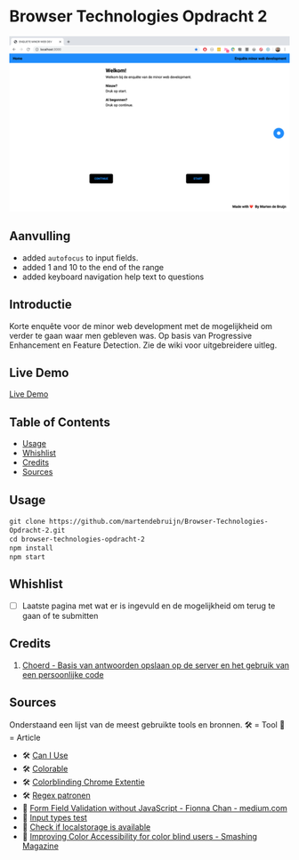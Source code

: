 # Browser Technologies Opdracht 2

![Screenshot of app](./img/screenshot.png)

## Aanvulling

- added `autofocus` to input fields.
- added 1 and 10 to the end of the range
- added keyboard navigation help text to questions

## Introductie

Korte enquête voor de minor web development met de mogelijkheid om verder te gaan waar men gebleven was. Op basis van Progressive Enhancement en Feature Detection. Zie de wiki voor uitgebreidere uitleg.

## Live Demo

[Live Demo](https://enquete-minor-webdev.herokuapp.com/)

## Table of Contents

- [Usage](#usage)
- [Whishlist](#whishlist)
- [Credits](#credits)
- [Sources](#sources)

## Usage

```
git clone https://github.com/martendebruijn/Browser-Technologies-Opdracht-2.git
cd browser-technologies-opdracht-2
npm install
npm start
```

## Whishlist

- [ ] Laatste pagina met wat er is ingevuld en de mogelijkheid om terug te gaan of te submitten

## Credits

1. [Choerd - Basis van antwoorden opslaan op de server en het gebruik van een persoonlijke code](https://github.com/Choerd/browser-technologies-1920)

## Sources

Onderstaand een lijst van de meest gebruikte tools en bronnen.
🛠 = Tool
📖 = Article

- 🛠 [Can I Use](https://caniuse.com/)
- 🛠 [Colorable](https://colorable.jxnblk.com/)
- 🛠 [Colorblinding Chrome Extentie](https://chrome.google.com/webstore/detail/colorblinding/dgbgleaofjainknadoffbjkclicbbgaa)
- 🛠 [Regex patronen](https://regexr.com/)
- 📖 [Form Field Validation without JavaScript - Fionna Chan - medium.com](https://medium.com/@fionnachan/form-field-validation-without-javascript-2e40696ba999)
- 📖 [Input types test](https://quirksmode.org/html5/inputs/tests/inputs_js.html)
- 📖 [Check if localstorage is available](https://stackoverflow.com/questions/16427636/check-if-localstorage-is-available)
- 📖 [Improving Color Accessibility for color blind users - Smashing Magazine](https://www.smashingmagazine.com/2016/06/improving-color-accessibility-for-color-blind-users/)
